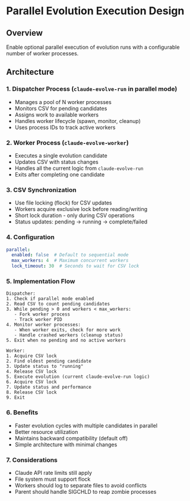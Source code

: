 # Parallel Evolution Execution Design

## Overview
Enable optional parallel execution of evolution runs with a configurable number of worker processes.

## Architecture

### 1. Dispatcher Process (`claude-evolve-run` in parallel mode)
- Manages a pool of N worker processes
- Monitors CSV for pending candidates
- Assigns work to available workers
- Handles worker lifecycle (spawn, monitor, cleanup)
- Uses process IDs to track active workers

### 2. Worker Process (`claude-evolve-worker`)
- Executes a single evolution candidate
- Updates CSV with status changes
- Handles all the current logic from `claude-evolve-run`
- Exits after completing one candidate

### 3. CSV Synchronization
- Use file locking (flock) for CSV updates
- Workers acquire exclusive lock before reading/writing
- Short lock duration - only during CSV operations
- Status updates: pending → running → complete/failed

### 4. Configuration
```yaml
parallel:
  enabled: false  # Default to sequential mode
  max_workers: 4  # Maximum concurrent workers
  lock_timeout: 30  # Seconds to wait for CSV lock
```

### 5. Implementation Flow

```
Dispatcher:
1. Check if parallel mode enabled
2. Read CSV to count pending candidates
3. While pending > 0 and workers < max_workers:
   - Fork worker process
   - Track worker PID
4. Monitor worker processes:
   - When worker exits, check for more work
   - Handle crashed workers (cleanup status)
5. Exit when no pending and no active workers

Worker:
1. Acquire CSV lock
2. Find oldest pending candidate
3. Update status to "running"
4. Release CSV lock
5. Execute evolution (current claude-evolve-run logic)
6. Acquire CSV lock
7. Update status and performance
8. Release CSV lock
9. Exit
```

### 6. Benefits
- Faster evolution cycles with multiple candidates in parallel
- Better resource utilization
- Maintains backward compatibility (default off)
- Simple architecture with minimal changes

### 7. Considerations
- Claude API rate limits still apply
- File system must support flock
- Workers should log to separate files to avoid conflicts
- Parent should handle SIGCHLD to reap zombie processes